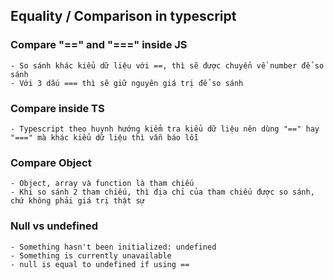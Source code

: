 ## Equality / Comparison in typescript

### Compare "==" and "===" inside JS

```
- So sánh khác kiểu dữ liệu với ==, thì sẽ được chuyển về number để so sánh
- Với 3 dấu === thì sẽ giữ nguyên giá trị để so sánh
```

### Compare inside TS

```
- Typescript theo huynh hướng kiểm tra kiểu dữ liệu nên dùng "==" hay "===" mà khác kiểu dữ liệu thì vẫn báo lỗi
```

### Compare Object

```
- Object, array và function là tham chiếu
- Khi so sánh 2 tham chiếu, thì địa chỉ của tham chiếu được so sánh, chứ không phải giá trị thật sự
```

### Null vs undefined

```
- Something hasn't been initialized: undefined
- Something is currently unavailable
- null is equal to undefined if using ==
```
